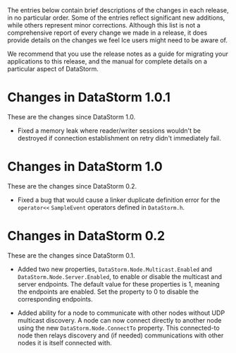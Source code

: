 The entries below contain brief descriptions of the changes in each release, in
no particular order. Some of the entries reflect significant new additions,
while others represent minor corrections. Although this list is not a
comprehensive report of every change we made in a release, it does provide
details on the changes we feel Ice users might need to be aware of.

We recommend that you use the release notes as a guide for migrating your
applications to this release, and the manual for complete details on a
particular aspect of DataStorm.

# Changes in DataStorm 1.0.1

These are the changes since DataStorm 1.0.

- Fixed a memory leak where reader/writer sessions wouldn't be destroyed if
  connection establishment on retry didn't immediately fail.

# Changes in DataStorm 1.0

These are the changes since DataStorm 0.2.

- Fixed a bug that would cause a linker duplicate definition error for the
  `operator<<` `SampleEvent` operators defined in `DataStorm.h`.

# Changes in DataStorm 0.2

These are the changes since DataStorm 0.1.

- Added two new properties, `DataStorm.Node.Multicast.Enabled` and
  `DataStorm.Node.Server.Enabled`, to enable or disable the multicast and
  server endpoints. The default value for these properties is 1, meaning the
  endpoints are enabled. Set the property to 0 to disable the corresponding
  endpoints.

- Added ability for a node to communicate with other nodes without UDP
  multicast discovery. A node can now connect directly to another node
  using the new `DataStorm.Node.ConnectTo` property. This connected-to node
  then relays discovery and (if needed) communications with other nodes it
  is itself connected with.
